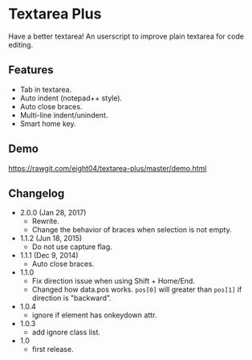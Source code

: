 Textarea Plus
=============
Have a better textarea! An userscript to improve plain textarea for code editing.

Features
--------
* Tab in textarea.
* Auto indent (notepad++ style).
* Auto close braces.
* Multi-line indent/unindent.
* Smart home key.

Demo
----
<https://rawgit.com/eight04/textarea-plus/master/demo.html>

Changelog
---------
* 2.0.0 (Jan 28, 2017)
	- Rewrite.
	- Change the behavior of braces when selection is not empty.
* 1.1.2 (Jun 18, 2015)
	- Do not use capture flag.
* 1.1.1 (Dec 9, 2014)
	- Auto close braces.
* 1.1.0
	- Fix direction issue when using Shift + Home/End.
	- Changed how data.pos works. `pos[0]` will greater than `pos[1]` if direction is "backward".
* 1.0.4
	- ignore if element has onkeydown attr.
* 1.0.3
	- add ignore class list.
* 1.0
	- first release.
